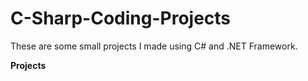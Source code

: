 # C-Sharp-Coding-Projects

These are some small projects I made using C# and .NET Framework.

<b>Projects</b>
